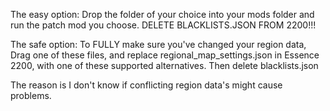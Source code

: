 The easy option: Drop the folder of your choice into your mods folder and run the patch mod you choose. DELETE BLACKLISTS.JSON FROM 2200!!!

The safe option: To FULLY make sure you've changed your region data, Drag one of these files, and replace regional_map_settings.json in Essence 2200, with one of these supported alternatives. Then delete blacklists.json

The reason is I don't know if conflicting region data's might cause problems.
